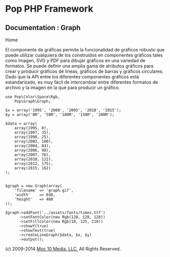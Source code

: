 Pop PHP Framework
=================

Documentation : Graph
---------------------

Home

El componente de gráficas permite la funcionalidad de gráficos robusto
que puede utilizar cualquiera de los construidos en componentes gráficos
tales como Imagen, SVG y PDF para dibujar gráficos en una variedad de
formatos. Se puede definir una amplia gama de atributos gráficos para
crear y producir gráficos de líneas, gráficos de barras y gráficos
circulares. Dado que la API entre los diferentes componentes gráficos
está estandarizado, es muy fácil de intercambiar entre diferentes
formatos de archivo y la imagen en la que para producir un gráfico.

    use Pop\Color\Space\Rgb,
        Pop\Graph\Graph;

    $x = array('1995', '2000', '2005', '2010', '2015');
    $y = array('0M', '50M', '100M', '150M', '200M');

    $data = array(
        array(1995, 0),
        array(1997, 35),
        array(1998, 25),
        array(2002, 100),
        array(2004, 84),
        array(2006, 98),
        array(2007, 76),
        array(2010, 122),
        array(2012, 175),
        array(2015, 162)
    );


    $graph = new Graph(array(
        'filename' => 'graph.gif',
        'width'    => 640,
        'height'   => 480
    ));

    $graph->addFont('../assets/fonts/times.ttf')
          ->setFontColor(new Rgb(128, 128, 128))
          ->setFillColor(new Rgb(10, 125, 210))
          ->showY(true)
          ->showText(true)
          ->createLineGraph($data, $x, $y)
          ->output();

\(c) 2009-2014 [Moc 10 Media, LLC.](http://www.moc10media.com) All
Rights Reserved.
